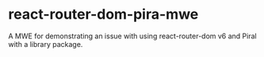 # react-router-dom-pira-mwe
A MWE for demonstrating an issue with using react-router-dom v6 and Piral with a library package.
